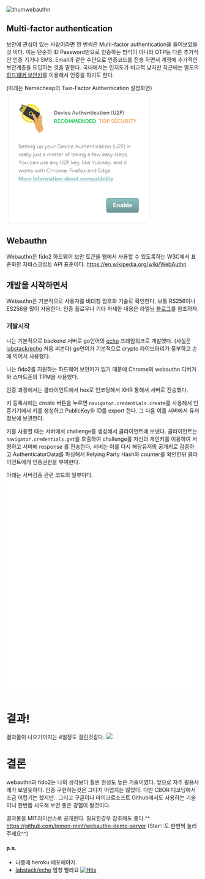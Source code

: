 ![thumwebauthn](https://user-images.githubusercontent.com/55233766/104909029-9dc2fe80-59ca-11eb-80f0-c2cd9c6f1e1f.png)

## Multi-factor authentication
보안에 관심이 있는 사람이라면 한 번씩은 Multi-factor authentication을 들어보았을 것 이다. 이는 단순히 ID Password만으로 인증하는 방식이 아니라 OTP등 다른 추가적인 인증 기기나 SMS, Email과 같은 수단으로 인증코드를 전송 하면서 계정에 추가적인 보안계층을 도입하는 것을 말한다.
국내에서는 인지도가 비교적 낮지만 최근에는 별도의 [하드웨어 보안키](https://cloud.google.com/titan-security-key)를 이용해서 인증을 하기도 한다.


(아래는 Namecheap의 Two-Factor Authentication 설정화면)
![](img/image.png)
## Webauthn
Webauthn은 fido2 하드웨어 보안 토큰을 웹에서 사용할 수 있도록하는 W3C에서 표준화한 자바스크립트 API 표준이다. <https://en.wikipedia.org/wiki/WebAuthn>
## 개발을 시작하면서
Webauthn은 기본적으로 사용자를 비대칭 암호화 기술로 확인한다, 보통 RS256이나 ES256을 많이 사용한다.
인증 플로우나 기타 자세한 내용은 라엘님 [블로그](https://blog.lael.be/post/10485)를 참조하자.
### 개발시작
나는 기본적으로 backend 서버로 go언어의 [echo](https://github.com/labstack/echo) 프레임워크로 개발했다.
(사실은 [labstack/echo](https://github.com/labstack/echo) 처음 써본다)
go언어가 기본적으로 crypto 라이브러리가 풍부하고 손에 익어서 사용했다.

나는 fido2를 지원하는 하드웨어 보안키가 없기 때문에 Chrome의 webauthn 디버거와 스마트폰의 TPM을 사용했다.

인증 과정에서는 클라이언트에서 hex로 인코딩해서 XHR 통해서 서버로 전송했다.

키 등록시에는 create 버튼을 누르면 `navigator.credentials.create`를 사용해서 인증기기에서 키를 생성하고 PublicKey와 ID를 export 한다.
그 다음 이를 서버에서 유저 정보에 보관한다.

키를 사용할 때는 서버에서 challenge를 생성해서 클라이언트에 보낸다.
클라이언트는 `navigator.credentials.get`을 호출하여 challenge를 자신의 개인키를 이용하여 서명하고 서버에 response 를 전송한다, 서버는 이를 다시 해당유저의 공개키로 검증하고 AuthenticatorData를 파싱해서 Relying Party Hash와 counter를 확인한뒤 클라이언트에게 인증권한을 부여한다.

아래는 서버검증 관련 코드의 일부이다.
![](img/verifycode.svg)
# 결과!
결과물이 나오기까지는 4일정도 걸린것같다.
![](https://user-images.githubusercontent.com/55233766/104909154-ce0a9d00-59ca-11eb-8ca8-ff2a009d57d8.png)
# 결론
webauthn과 fido2는 나의 생각보다 훨씬 완성도 높은 기술이였다.
앞으로 자주 활용사례가 보일듯하다. 인증 구현하는것은 그다지 어렵지는 않았다. 다만 CBOR 디코딩에서 조금 어렵기는 했지만..
그리고 구글이나 마이크로소프트 Github에서도 사용하는 기술이니 한번쯤 시도해 보면 좋은 경험이 될것이다.

결과물을 MIT라이선스로 공개한다. 필요한경우 참조해도 좋다.^^
<https://github.com/lemon-mint/webauthn-demo-server>
(Star✨도 한번씩 눌러주세요^^)

#### p.s.
- 나중에 heroku 배포해야지.
- [labstack/echo](https://github.com/labstack/echo) 엄청 빨라요
[![Hits](https://hits.seeyoufarm.com/api/count/incr/badge.svg?url=https://lemon-mint.github.io/b/first-webauthn&count_bg=%2379C83D&title_bg=%23555555&icon=&icon_color=%23E7E7E7&title=hits&edge_flat=false)](https://hits.seeyoufarm.com)
